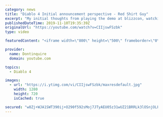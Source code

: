 ```yaml
---
category: news
title: "Diablo 4 Initial announcement perspective - Red Shirt Guy"
excerpt: "My initial thoughts from playing the demo at blizzcon, watching the developer interviews, and listening to the wacky Q&A from the systems and features panel."
publishedDateTime: 2019-11-10T19:35:39Z
originalUrl: "https://youtube.com/watch?v=CIIjswFSzbk"
type: video

featuredContent: "<iframe width=\"800\" height=\"500\" frameborder=\"0\" src=\"https://www.youtube.com/embed/CIIjswFSzbk\" allow=\"accelerometer; autoplay; encrypted-media; gyroscope; picture-in-picture\" allowfullscreen></iframe>"

provider:
  name: Dontinquire
  domain: youtube.com

topics:
  - Diablo 4

images:
  - url: "https://i.ytimg.com/vi/CIIjswFSzbk/maxresdefault.jpg"
    width: 1280
    height: 720
    isCached: true

secured: "w8Zj+WJA1SWT390ij+O290f592sMoj7JTyAEU05z31wUZ21BRRLk3lOSnjOLFfDZhddGX9A0dc1zsdjHVxMUnEGverT44OnZZTQ6tpLG12aTrfSTQm7QpxlxVk8Bt56N8advKUi2zey6TBeLXIpwazXgccpNgfOBYRkmm8OKZ2RGbPe455pJTi6uHG/S2tCSn2yYtpLFYIuwWo/IHRwKYiJioeTl6uSx6tNdlvVRIW72kSE7sx5OEvq1fqDI0ziwwpf+q750plRtSQ5gdd66Lrbx7dey2NElqQjpNFFDMNQZL6e1QviBErjQdiYPq6Vtc5Ww6FIR+MR5c11aNv9BQ3375306ms5GwYymMn3mBpMQkyVwLNMQxkCQ0NFj+DCoIUv1apfcDlMt0iZwPdeDHNNeTUZHddzeb7le/JTewMbMCLwxmseqUIDqgEDNtA8C;7BV8JxZG1T23MEdaTOUeQA=="
---
```


